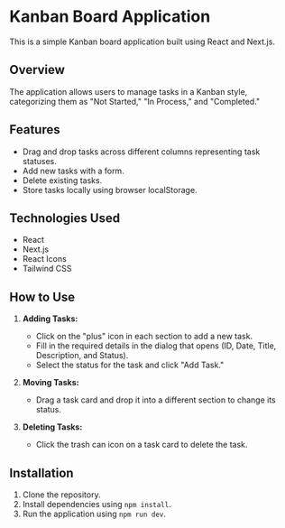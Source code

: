# Kanban Board Application

This is a simple Kanban board application built using React and Next.js.

## Overview

The application allows users to manage tasks in a Kanban style, categorizing them as "Not Started," "In Process," and "Completed."

## Features

- Drag and drop tasks across different columns representing task statuses.
- Add new tasks with a form.
- Delete existing tasks.
- Store tasks locally using browser localStorage.

## Technologies Used

- React
- Next.js
- React Icons
- Tailwind CSS

## How to Use

1. **Adding Tasks:**
   - Click on the "plus" icon in each section to add a new task.
   - Fill in the required details in the dialog that opens (ID, Date, Title, Description, and Status).
   - Select the status for the task and click "Add Task."

2. **Moving Tasks:**
   - Drag a task card and drop it into a different section to change its status.

3. **Deleting Tasks:**
   - Click the trash can icon on a task card to delete the task.

## Installation

1. Clone the repository.
2. Install dependencies using `npm install`.
3. Run the application using `npm run dev`.


